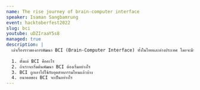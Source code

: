 ```yaml
---
name: The rise journey of brain-computer interface
speaker: Isaman Sangbamrung
event: hacktoberfest2022
slug: bci
youtube: uDZIraaY5s8
managed: true
description: |
  เล่าเรื่องราวของการพัฒนา BCI (Brain-Computer Interface) ทั้งในไทยและต่างประเทศ โดยจะมีหัวข้อคร่าว ๆ ดังนี้
  
  1. ตั้งแต่ BCI คืออะไร
  2. ถ้าเราจะเริ่มต้นพัฒนา BCI ต้องเริ่มอย่างไร
  3. BCI ถูกเอาไปใช้กับอุตสาหกรรมไหนแล้วบ้าง
  4. อนาคตของ BCI จะเป็นอย่างไร 
---
```

